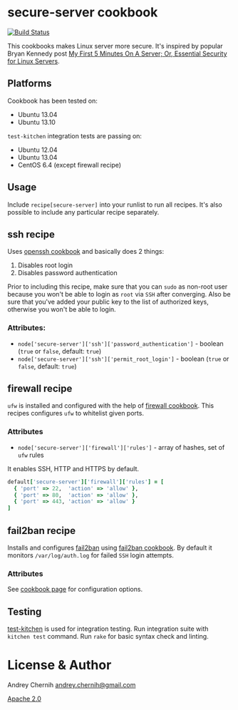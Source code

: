 # secure-server cookbook
[![Build Status](https://travis-ci.org/AndreyChernyh/chef-secure-server.png)](https://travis-ci.org/AndreyChernyh/chef-secure-server)

This cookbooks makes Linux server more secure. It's inspired by popular Bryan Kennedy post [My First 5 Minutes On A Server; Or, Essential Security for Linux Servers](http://plusbryan.com/my-first-5-minutes-on-a-server-or-essential-security-for-linux-servers).

## Platforms
Cookbook has been tested on:

* Ubuntu 13.04
* Ubuntu 13.10

```test-kitchen``` integration tests are passing on:

* Ubuntu 12.04
* Ubuntu 13.04
* CentOS 6.4 (except firewall recipe)

## Usage
Include ```recipe[secure-server]``` into your runlist to run all recipes. It's also possible to include any particular recipe separately.

## ssh recipe
Uses [openssh cookbook](github.com/opscode-cookbooks/openssh) and basically does 2 things:

1. Disables root login
2. Disables password authentication

Prior to including this recipe, make sure that you can ```sudo``` as non-root user because you won't be able to login as ```root``` via ```SSH``` after converging. Also be sure that you've added your public key to the list of authorized keys, otherwise you won't be able to login.

### Attributes:
* ```node['secure-server']['ssh']['password_authentication']``` - boolean (```true``` or ```false```, default: ```true```)
* ```node['secure-server']['ssh']['permit_root_login']``` - boolean (```true``` or ```false```, default: ```true```)

## firewall recipe
```ufw``` is installed and configured with the help of [firewall cookbook](https://github.com/opscode-cookbooks/firewall).
This recipes configures ```ufw``` to whitelist given ports.

### Attributes
* ```node['secure-server']['firewall']['rules']``` - array of hashes, set of ```ufw``` rules

It enables SSH, HTTP and HTTPS by default.
```ruby
default['secure-server']['firewall']['rules'] = [
  { 'port' => 22,  'action' => 'allow' },
  { 'port' => 80,  'action' => 'allow' },
  { 'port' => 443, 'action' => 'allow' }
]
```

## fail2ban recipe
Installs and configures [fail2ban](http://www.fail2ban.org) using [fail2ban cookbook](https://github.com/opscode-cookbooks/fail2ban). By default it monitors ```/var/log/auth.log``` for failed ```SSH``` login attempts. 

### Attributes
See [cookbook page](https://github.com/opscode-cookbooks/fail2ban) for configuration options.

## Testing
[test-kitchen](https://github.com/opscode/test-kitchen) is used for integration testing. Run integration suite with ```kitchen test``` command. Run ```rake``` for basic syntax check and linting.

# License & Author
Andrey Chernih [andrey.chernih@gmail.com](mailto:andrey.chernih@gmail.com)

[Apache 2.0](https://github.com/AndreyChernyh/chef-secure-server/blob/master/LICENSE)
